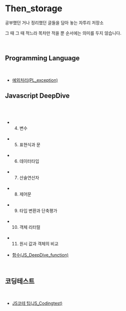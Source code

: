 # Then_storage

공부했던 거나 정리했던 글들을 담아 놓는 자투리 저장소

그 때 그 때 적느라 목차만 적을 뿐 순서에는 의미를 두지 않습니다.

<br>

## Programming Language

<br>

- [예외처리(PL_exception)](https://github.com/seunghw/Then_storage/blob/main/PL_exception.md)

## Javascript DeepDive

<br></br>

- 4.  변수
      <br>
      <br>
- 5.  표현식과 문
      <br>
      <br>
- 6.  데이터타입
      <br><br>
- 7.  산술연산자
      <br><br>
- 8.  제어문
      <br><br>
- 9.  타입 변환과 단축평가
      <br><br>
- 10. 객체 리터럴
      <br><br>
- 11. 원시 값과 객체의 비교
      <br><br>
- [함수(JS_DeepDive_function)](https://github.com/seunghw/Then_storage/blob/main/JS_DeepDive_function.md)

<br>

## 코딩테스트

<br>

- [JS코테 팁(JS_Codingtest)]()
